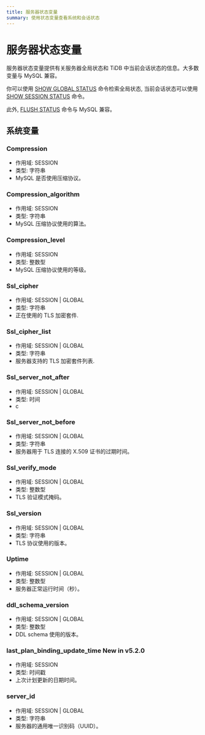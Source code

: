 ```yaml
---
title: 服务器状态变量
summary: 使用状态变量查看系统和会话状态
---
```


# 服务器状态变量

服务器状态变量提供有关服务器全局状态和 TiDB 中当前会话状态的信息。大多数变量与 MySQL 兼容。

你可以使用 [SHOW GLOBAL STATUS](/sql-statements/sql-statement-show-status.md) 命令检索全局状态, 当前会话状态可以使用 [SHOW SESSION STATUS](/sql-statements/sql-statement-show-status.md) 命令。 

此外, [FLUSH STATUS](/sql-statements/sql-statement-flush-status.md) 命令与 MySQL 兼容。

## 系统变量

### Compression

- 作用域: SESSION
- 类型: 字符串
- MySQL 是否使用压缩协议。

### Compression_algorithm

- 作用域: SESSION
- 类型: 字符串
- MySQL 压缩协议使用的算法。

### Compression_level

- 作用域: SESSION
- 类型: 整数型
- MySQL 压缩协议使用的等级。

### Ssl_cipher

- 作用域: SESSION | GLOBAL
- 类型: 字符串
- 正在使用的 TLS 加密套件.

### Ssl_cipher_list

- 作用域: SESSION | GLOBAL
- 类型: 字符串
- 服务器支持的 TLS 加密套件列表.

### Ssl_server_not_after

- 作用域: SESSION | GLOBAL
- 类型: 时间
- c

### Ssl_server_not_before

- 作用域: SESSION | GLOBAL
- 类型: 字符串
- 服务器用于 TLS 连接的 X.509 证书的过期时间。

### Ssl_verify_mode

- 作用域: SESSION | GLOBAL
- 类型: 整数型
- TLS 验证模式掩码。

### Ssl_version

- 作用域: SESSION | GLOBAL
- 类型: 字符串
-  TLS 协议使用的版本。

### Uptime

- 作用域: SESSION | GLOBAL
- 类型: 整数型
- 服务器正常运行时间（秒）。

### ddl_schema_version

- 作用域: SESSION | GLOBAL
- 类型: 整数型
- DDL schema 使用的版本。

### last_plan_binding_update_time <span class="version-mark">New in v5.2.0</span>

- 作用域: SESSION
- 类型: 时间戳
- 上次计划更新的日期时间。

### server_id

- 作用域: SESSION | GLOBAL
- 类型: 字符串
- 服务器的通用唯一识别码（UUID）。